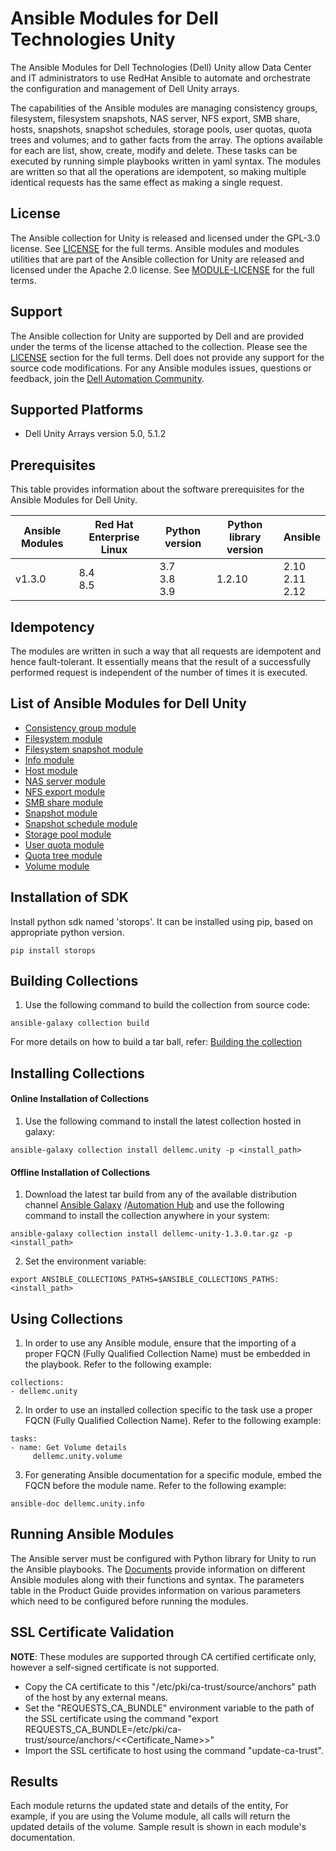 # Ansible Modules for Dell Technologies Unity

The Ansible Modules for Dell Technologies (Dell) Unity allow Data Center and IT administrators to use RedHat Ansible to automate and orchestrate the configuration and management of Dell Unity arrays.

The capabilities of the Ansible modules are managing consistency groups, filesystem, filesystem snapshots, NAS server, NFS export, SMB share, hosts, snapshots, snapshot schedules, storage pools, user quotas, quota trees and volumes; and to gather facts from the array. The options available for each are list, show, create, modify and delete. These tasks can be executed by running simple playbooks written in yaml syntax. The modules are written so that all the operations are idempotent, so making multiple identical requests has the same effect as making a single request.

## License
The Ansible collection for Unity is released and licensed under the GPL-3.0 license. See [LICENSE](https://github.com/dell/ansible-unity/blob/1.3.0/LICENSE) for the full terms. Ansible modules and modules utilities that are part of the Ansible collection for Unity are released and licensed under the Apache 2.0 license. See [MODULE-LICENSE](https://github.com/dell/ansible-unity/blob/1.3.0/MODULE-LICENSE) for the full terms.

## Support
The Ansible collection for Unity are supported by Dell and are provided under the terms of the license attached to the collection. Please see the [LICENSE](#license) section for the full terms. Dell does not provide any support for the source code modifications. For any Ansible modules issues, questions or feedback, join the [Dell Automation Community](https://www.dell.com/community/Automation/bd-p/Automation).

## Supported Platforms
  * Dell Unity Arrays version 5.0, 5.1.2

## Prerequisites
This table provides information about the software prerequisites for the Ansible Modules for Dell Unity.

| **Ansible Modules** | **Red Hat Enterprise Linux** | **Python version** | **Python library version** | **Ansible** |
|---------------------|------------------------------|--------------------|----------------------------|-------------|
| v1.3.0 | 8.4 <br> 8.5| 3.7 <br> 3.8 <br> 3.9 | 1.2.10 | 2.10 <br> 2.11 <br> 2.12| 

## Idempotency
The modules are written in such a way that all requests are idempotent and hence fault-tolerant. It essentially means that the result of a successfully performed request is independent of the number of times it is executed.

## List of Ansible Modules for Dell Unity
  * [Consistency group module](https://github.com/dell/ansible-unity/blob/1.3.0/docs/Product%20Guide.md#consistency-group-module)
  * [Filesystem module](https://github.com/dell/ansible-unity/blob/1.3.0/docs/Product%20Guide.md#file-system-module)
  * [Filesystem snapshot module](https://github.com/dell/ansible-unity/blob/1.3.0/docs/Product%20Guide.md#filesystem-snapshot-module)
  * [Info module](https://github.com/dell/ansible-unity/blob/1.3.0/docs/Product%20Guide.md#info-module)
  * [Host module](https://github.com/dell/ansible-unity/blob/1.3.0/docs/Product%20Guide.md#host-module)
  * [NAS server module](https://github.com/dell/ansible-unity/blob/1.3.0/docs/Product%20Guide.md#nas-server-module)
  * [NFS export module](https://github.com/dell/ansible-unity/blob/1.3.0/docs/Product%20Guide.md##nfs-module)
  * [SMB share module](https://github.com/dell/ansible-unity/blob/1.3.0/docs/Product%20Guide.md#smb-share-module)
  * [Snapshot module](https://github.com/dell/ansible-unity/blob/1.3.0/docs/Product%20Guide.md#snapshot-module)
  * [Snapshot schedule module](https://github.com/dell/ansible-unity/blob/1.3.0/docs/Product%20Guide.md#snapshot-schedule-module)
  * [Storage pool module](https://github.com/dell/ansible-unity/blob/1.3.0/docs/Product%20Guide.md#storage-pool-module)
  * [User quota module](https://github.com/dell/ansible-unity/blob/1.3.0/docs/Product%20Guide.md#user-quota-module)
  * [Quota tree module ](https://github.com/dell/ansible-unity/blob/1.3.0/docs/Product%20Guide.md#quota-tree-module)
  * [Volume module](https://github.com/dell/ansible-unity/blob/1.3.0/docs/Product%20Guide.md#volume-module)

## Installation of SDK
Install python sdk named 'storops'. It can be installed using pip, based on appropriate python version.

    pip install storops

## Building Collections
  1. Use the following command to build the collection from source code:
    
    ansible-galaxy collection build

   For more details on how to build a tar ball, refer: [Building the collection](https://docs.ansible.com/ansible/latest/dev_guide/developing_collections_distributing.html#building-your-collection-tarball)

## Installing Collections
#### Online Installation of Collections 
  1. Use the following command to install the latest collection hosted in galaxy:

	ansible-galaxy collection install dellemc.unity -p <install_path>

#### Offline Installation of Collections
  1. Download the latest tar build from any of the available distribution channel [Ansible Galaxy](https://galaxy.ansible.com/dellemc/unity) /[Automation Hub](https://console.redhat.com/ansible/automation-hub/repo/published/dellemc/unity) and use the following command to install the collection anywhere in your system:

	ansible-galaxy collection install dellemc-unity-1.3.0.tar.gz -p <install_path>

  2. Set the environment variable:

	export ANSIBLE_COLLECTIONS_PATHS=$ANSIBLE_COLLECTIONS_PATHS:<install_path>

 
## Using Collections

  1. In order to use any Ansible module, ensure that the importing of a proper FQCN (Fully Qualified Collection Name) must be embedded in the playbook. Refer to the following example:

	collections:
	- dellemc.unity

  2. In order to use an installed collection specific to the task use a proper FQCN (Fully Qualified Collection Name). Refer to the following example:

	tasks:
    - name: Get Volume details
         dellemc.unity.volume

  3. For generating Ansible documentation for a specific module, embed the FQCN  before the module name. Refer to the following example:

	ansible-doc dellemc.unity.info

## Running Ansible Modules
The Ansible server must be configured with Python library for Unity to run the Ansible playbooks. The [Documents]( https://github.com/dell/ansible-unity/tree/1.3.0/docs ) provide information on different Ansible modules along with their functions and syntax. The parameters table in the Product Guide provides information on various parameters which need to be configured before running the modules.

## SSL Certificate Validation

**NOTE**: These modules are supported through CA certified certificate only, however a self-signed certificate is not supported.

  * Copy the CA certificate to this "/etc/pki/ca-trust/source/anchors" path of the host by any external means.
  * Set the "REQUESTS_CA_BUNDLE" environment variable to the path of the SSL certificate using the command "export REQUESTS_CA_BUNDLE=/etc/pki/ca-trust/source/anchors/<<Certificate_Name>>"
  * Import the SSL certificate to host using the command "update-ca-trust".

## Results
Each module returns the updated state and details of the entity, For example, if you are using the Volume module, all calls will return the updated details of the volume. Sample result is shown in each module's documentation.
